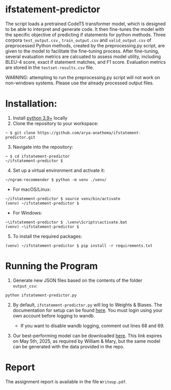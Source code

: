 # ifstatement-predictor
The script loads a pretrained CodeT5 transformer model, which is designed to be able to interpret and generate code. It then fine-tunes the model with the specific objective of predicting if statements for python methods. Three corpora `test_output.csv` , `train_output.csv` and `valid_output.csv` of preprocessed Python methods, created by the preprocessing.py script, are given to the model to facilitate the fine-tuning process. After fine-tuning, several evaluation metrics are calcuated to assess model utility, including BLEU-4 score, exact if statement matches, and F1 score. Evaluation metrics are stored in the `testset-results.csv` file.

WARNING: attempting to run the preprocessing.py script will not work on non-windows systems. Please use the already processed output files.

# Installation:
1. Install [python 3.9+](https://www.python.org/downloads/) locally
2. Clone the repository to your workspace:  
```shell
~ $ git clone https://github.com/arya-anathema/ifstatement-predictor.git
```
3. Navigate into the repository:
```shell
~ $ cd ifstatement-predictor
~/ifstatement-predictor $
```
4. Set up a virtual environment and activate it:
```shell
~/ngram-recommender $ python -m venv ./venv/
```
- For macOS/Linux:
```shell 
~/ifstatement-predictor $ source venv/bin/activate
(venv) ~/ifstatement-predictor $ 
```
- For Windows:
```shell
~\ifstatement-predictor $ .\venv\Scripts\activate.bat
(venv) ~\ifstatement-predictor $ 
```

5. To install the required packages: 
```shell
(venv) ~/ifstatement-predictor $ pip install -r requirements.txt
```
# Running the Program
1. Generate new JSON files based on the contents of the folder `output_csv`:
```shell
python ifstatement-predictor.py
```
2. By default, `ifstatement-predictor.py` will log to Weights & Biases. The documentation for setup can be found [here](https://docs.wandb.ai/quickstart/). You must login using your own account before logging to wandb. 
    - If you want to disable wandb logging, comment out lines 68 and 69.

3. Our best-performing model can be downloaded [here](https://wmedu-my.sharepoint.com/:u:/g/personal/wjsanders_wm_edu/EYHBxWgIfi5Etl3fJwrgV3ABd3Ao5pvcjqeG9rKTpevjng?e=KIVIjE). This link expires on May 5th, 2025, as required by William & Mary, but the same model can be generated with the data provided in the repo.

# Report

The assignment report is available in the file `Writeup.pdf`.
